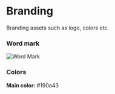 # Branding
Branding assets such as logo, colors etc.


### Word mark

![Word Mark](https://cdn.rawgit.com/TypeResources/Branding/master/Wordmark/wordmark-200x200.png)


### Colors

**Main color:** #190a43